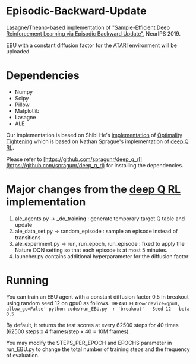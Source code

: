 # Episodic-Backward-Update
Lasagne/Theano-based implementation of ["Sample-Efficient Deep Reinforcement Learning via Episodic Backward Update"](https://arxiv.org/abs/1805.12375), NeurIPS 2019.

EBU with a constant diffusion factor for the ATARI environment will be uploaded.

# Dependencies
* Numpy
* Scipy
* Pillow
* Matplotlib
* Lasagne
* ALE

Our implementation is based on Shibi He's [implementation](https://github.com/ShibiHe/Q-Optimality-Tightening) of [Optimality Tightening](https://arxiv.org/abs/1611.01606) which is based on Nathan Sprague's implementation of [deep Q RL](https://github.com/spragunr/deep_q_rl).

Please refer to [https://github.com/spragunr/deep_q_rl](https://github.com/spragunr/deep_q_rl) for installing the dependencies.

# Major changes from the [deep Q RL](https://github.com/spragunr/deep_q_rl) implementation
1. ale_agents.py -> _do_training : generate temporary target Q table and update
2. ale_data_set.py -> random_episode : sample an episode instead of transitions
3. ale_experiment.py -> run, run_epoch, run_episode : fixed to apply the Nature DQN setting so that each episode is at most 5 minutes.
4. launcher.py contains additional hyperparameter for the diffusion factor

# Running
You can train an EBU agent with a constant diffusion factor 0.5 in breakout using random seed 12 on gpu0 as follows.
`THEANO_FLAGS='device=gpu0, allow_gc=False' python code/run_EBU.py -r 'breakout' --Seed 12 --beta 0.5`

By default, it returns the test scores at every 62500 steps for 40 times (62500 steps x 4 frames/step x 40 = 10M frames).

You may modify the STEPS_PER_EPOCH and EPOCHS parameter in run_EBU.py to change the total number of training steps and the frequency of evaluation.
